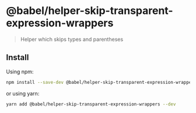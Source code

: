 # @babel/helper-skip-transparent-expression-wrappers

> Helper which skips types and parentheses

## Install

Using npm:

```sh
npm install --save-dev @babel/helper-skip-transparent-expression-wrappers
```

or using yarn:

```sh
yarn add @babel/helper-skip-transparent-expression-wrappers --dev
```
